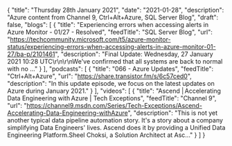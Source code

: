 {
  "title": "Thursday 28th January 2021",
  "date": "2021-01-28",
  "description": "Azure content from Channel 9, Ctrl+Alt+Azure, SQL Server Blog",
  "draft": false,
  "blogs": [
    {
      "title": "Experiencing errors when accessing alerts in Azure Monitor - 01/27 - Resolved",
      "feedTitle": "SQL Server Blog",
      "url": "https://techcommunity.microsoft.com/t5/azure-monitor-status/experiencing-errors-when-accessing-alerts-in-azure-monitor-01-27/ba-p/2101461",
      "description": "Final Update: Wednesday, 27 January 2021 10:28 UTC\r\n\r\nWe've confirmed that all systems are back to normal with no ..."
    }
  ],
  "podcasts": [
    {
      "title": "066 - Azure Updates",
      "feedTitle": "Ctrl+Alt+Azure",
      "url": "https://share.transistor.fm/s/6c57ced0",
      "description": "In this update episode, we focus on the latest updates on Azure during January 2021."
    }
  ],
  "videos": [
    {
      "title": "Ascend | Accelerating Data Engineering with Azure  | Tech Exceptions",
      "feedTitle": "Channel 9",
      "url": "https://channel9.msdn.com/Series/Tech-Exceptions/Ascend-Accelerating-Data-Engineering-withAzure",
      "description": "This is not yet another typical data pipeline automation story. It's a story about a company simplifying Data Engineers' lives. Ascend does it by providing a Unified Data Engineering Platform.Sheel Choksi, a Solution Architect at Asc..."
    }
  ]
}